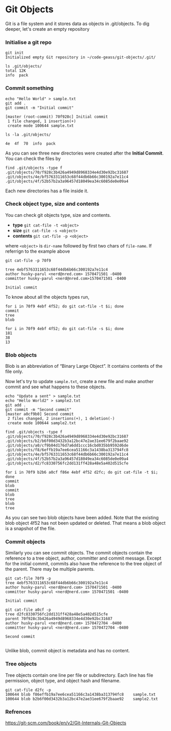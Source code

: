 # Git Objects

Git is a file system and it stores data as objects in .git/objects. To dig deeper, let's create an empty repository 

### Initialise a git repo

```
git init
Initialized empty Git repository in ~/code-geass/git-objects/.git/

ls .git/objects/
total 12K
info  pack
```
### Commit something

```
echo "Hello World" > sample.txt
git add .
git commit -m "Initial commit"

[master (root-commit) 70f928c] Initial commit
 1 file changed, 1 insertion(+)
 create mode 100644 sample.txt

ls -la .git/objects/

4e  4f  70  info  pack
```

As you can see three new directories were created after the __Initial Commit__. You can check the files by 

```
find .git/objects -type f
.git/objects/70/f928c3b426a4949d8968334e4d30e92bc31687
.git/objects/4e/bf5763311653c68f44db6b66c300192a7e11c4
.git/objects/4f/52b57b2a3a96457d18049ea34c6085de0e09a4
```
Each new directories has a file inside it.

### Check object type, size and contents

You can check git objects type, size and contents. 
- __type__ `git cat-file -t <object>`
- __size__ `git cat-file -s <object>`
- __contents__ `git cat-file -p <object>`

where `<object>` is `dir-name` followed by first two chars of `file-name`. If referrign to the example above 

```
git cat-file -p 70f9

tree 4ebf5763311653c68f44db6b66c300192a7e11c4
author husky-parul <nerd@nred.com> 1570471501 -0400
committer husky-parul <nerd@nred.com>1570471501 -0400

Initial commit

```

To know about all the objects types run,

```
for i in 70f9 4ebf 4f52; do git cat-file -t $i; done
commit
tree
blob

for i in 70f9 4ebf 4f52; do git cat-file -s $i; done
181
38
13

```

### Blob objects
Blob is an abbreviation of “Binary Large Object”. It contains contents of the file only. 

Now let's try to update `sample.txt`, create a new file and make another commit and see what happens to these objects.

```
echo "Update a sent" > sample.txt
echo "Hello World2" > sample2.txt
git add .
git commit -m "Second commit"
[master a0cf9b0] Second commit
 2 files changed, 2 insertions(+), 1 deletion(-)
 create mode 100644 sample2.txt

find .git/objects -type f
.git/objects/70/f928c3b426a4949d8968334e4d30e92bc31687
.git/objects/b2/b6f00d3432b3a12bc47e2ae31ee679f2baae92
.git/objects/a0/cf9b04d176d7a6dd1ccc16cbd035bb9592d6de
.git/objects/f8/6effb19a7ee6cea51166c3a1438ba313794fc8
.git/objects/4e/bf5763311653c68f44db6b66c300192a7e11c4
.git/objects/4f/52b57b2a3a96457d18049ea34c6085de0e09a4
.git/objects/d2/fc8330756fc2dd131ff428a48e5a402d515cfe

for i in 70f9 b2b6 a0cf f86e 4ebf 4f52 d2fc; do git cat-file -t $i; done
commit
blob
commit
blob
tree
blob
tree

```
As you can see two blob objects have been added. Note that the existing blob object 4f52 has not been updated or deleted. That means a blob object is a snapshot of the file.

### Commit objects
Similarly you can see commit objects. The commit objects contain the reference to a tree object, author, committer and commit message. Except for the initial commit, commits also have the reference to the tree object of the parent. There may be multiple parents. 

```
git cat-file 70f9 -p
tree 4ebf5763311653c68f44db6b66c300192a7e11c4
author husky-parul <nerd@nerd.com> 1570471501 -0400
committer husky-parul <nerd@nerd.com> 1570471501 -0400

Initial commit

git cat-file a0cf -p
tree d2fc8330756fc2dd131ff428a48e5a402d515cfe
parent 70f928c3b426a4949d8968334e4d30e92bc31687
author husky-parul <nerd@nerd.com> 1570472704 -0400
committer husky-parul <nerd@nerd.com> 1570472704 -0400

Second commit


```

Unlike blob, commit object is metadata and has no content.

### Tree objects

Tree objects contain one line per file or subdirectory. Each line has file permission, object type, and object hash and filename.

```
git cat-file d2fc -p
100644 blob f86effb19a7ee6cea51166c3a1438ba313794fc8	sample.txt
100644 blob b2b6f00d3432b3a12bc47e2ae31ee679f2baae92	sample2.txt

```

### Refrences
https://git-scm.com/book/en/v2/Git-Internals-Git-Objects


